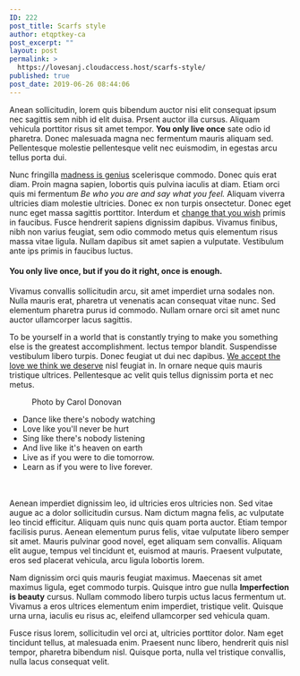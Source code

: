 ```yaml
---
ID: 222
post_title: Scarfs style
author: etqptkey-ca
post_excerpt: ""
layout: post
permalink: >
  https://lovesanj.cloudaccess.host/scarfs-style/
published: true
post_date: 2019-06-26 08:44:06
---
```

<!-- wp:paragraph -->
<p>Anean sollicitudin, lorem quis bibendum auctor nisi elit consequat ipsum nec sagittis sem nibh id elit duisa. Prsent auctor illa cursus. Aliquam vehicula porttitor risus sit amet tempor. <strong>You only live once</strong> sate odio id pharetra. Donec malesuada magna nec fermentum mauris aliquam sed. Pellentesque molestie pellentesque velit nec euismodim, in egestas arcu tellus porta dui.</p>
<!-- /wp:paragraph -->

<!-- wp:paragraph -->
<p>Nunc fringilla <a href="#">madness is genius</a> scelerisque commodo. Donec quis erat diam. Proin magna sapien, lobortis quis pulvina iaculis at diam. Etiam orci quis mi fermentum <em>Be who you are and say what you feel.</em> Aliquam viverra ultricies diam molestie ultricies. Donec ex non turpis onsectetur.  Donec eget nunc eget massa sagittis porttitor. Interdum et <a href="#">change that you wish</a> primis in faucibus. Fusce hendrerit sapiens dignissim dapibus. Vivamus finibus, nibh non varius feugiat, sem odio commodo metus quis elementum risus massa vitae ligula. Nullam dapibus sit amet sapien a vulputate. Vestibulum ante ips primis in faucibus luctus.</p>
<!-- /wp:paragraph -->

<!-- wp:heading {"level":4} -->
<h4>You only live once, but if you do it right, once is enough.</h4>
<!-- /wp:heading -->

<!-- wp:paragraph -->
<p>Vivamus convallis sollicitudin arcu, sit amet imperdiet urna sodales non. Nulla mauris erat, pharetra ut venenatis acan consequat vitae nunc. Sed elementum pharetra purus id commodo. Nullam ornare orci sit amet nunc auctor ullamcorper lacus sagittis.</p>
<!-- /wp:paragraph -->

<!-- wp:paragraph -->
<p>To be yourself in a world that is constantly trying to make you something else is the greatest accomplishment. lectus tempor blandit. Suspendisse vestibulum libero turpis. Donec feugiat ut dui nec dapibus. <a href="#">We accept the love we think we deserve</a> nisl feugiat in. In ornare neque quis mauris tristique ultrices. Pellentesque ac velit quis tellus dignissim porta et nec metus.</p>
<!-- /wp:paragraph -->

<!-- wp:image {"id":66,"align":"left"} -->
<div class="wp-block-image"><figure class="alignleft"><img src="http://brookside.artstudioworks.net/wp-content/uploads/2019/06/standard_post_img1.jpg" alt="" class="wp-image-66"/><figcaption>Photo by Carol Donovan</figcaption></figure></div>
<!-- /wp:image -->

<!-- wp:list {"className":"is-style-style1"} -->
<ul class="is-style-style1"><li>Dance like there's nobody watching</li><li>Love like you'll never be hurt</li><li>Sing like there's nobody listening</li><li>And live like it's heaven on earth</li><li>Live as if you were to die tomorrow.</li><li>Learn as if you were to live forever.</li></ul>
<!-- /wp:list -->

<!-- wp:spacer {"height":20,"className":"clearfix"} -->
<div style="height:20px" aria-hidden="true" class="wp-block-spacer clearfix"></div>
<!-- /wp:spacer -->

<!-- wp:paragraph -->
<p>Aenean imperdiet dignissim leo, id ultricies eros ultricies non. Sed vitae augue ac a dolor sollicitudin cursus. Nam dictum magna felis, ac vulputate leo tincid efficitur. Aliquam quis nunc quis quam porta auctor. Etiam tempor facilisis purus. Aenean elementum purus felis, vitae vulputate libero semper sit amet. Mauris pulvinar <span class="text_underline">good novel</span>, eget aliquam sem convallis. Aliquam elit augue, tempus vel tincidunt et, euismod at mauris. Praesent vulputate, eros sed placerat vehicula, arcu ligula lobortis lorem. </p>
<!-- /wp:paragraph -->

<!-- wp:paragraph -->
<p>Nam dignissim orci quis mauris feugiat maximus. Maecenas sit amet maximus ligula, eget commodo turpis. Quisque intro gue nulla <strong>Imperfection is beauty</strong> cursus. Nullam commodo libero turpis uctus lacus fermentum ut. Vivamus a eros ultrices elementum enim imperdiet, tristique velit. Quisque urna urna, iaculis eu risus ac, eleifend ullamcorper sed vehicula quam. </p>
<!-- /wp:paragraph -->

<!-- wp:paragraph -->
<p>Fusce risus lorem, sollicitudin vel orci at, ultricies porttitor dolor. Nam eget tincidunt tellus, at malesuada enim. Praesent nunc libero, hendrerit quis nisl tempor, pharetra bibendum nisl. Quisque porta, nulla vel tristique convallis, nulla lacus consequat velit. </p>
<!-- /wp:paragraph -->